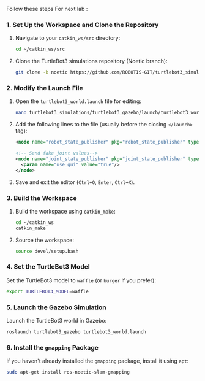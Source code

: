 Follow these steps For next lab :

### 1. Set Up the Workspace and Clone the Repository

1. Navigate to your `catkin_ws/src` directory:

   ```bash
   cd ~/catkin_ws/src
   ```
2. Clone the TurtleBot3 simulations repository (Noetic branch):

   ```bash
   git clone -b noetic https://github.com/ROBOTIS-GIT/turtlebot3_simulations.git
   ```

### 2. Modify the Launch File

1. Open the `turtlebot3_world.launch` file for editing:

   ```bash
   nano turtlebot3_simulations/turtlebot3_gazebo/launch/turtlebot3_world.launch
   ```
2. Add the following lines to the file (usually before the closing `</launch>` tag):

   ```xml
   <node name="robot_state_publisher" pkg="robot_state_publisher" type="robot_state_publisher" respawn="false" output="screen"/>

   <!-- Send fake joint values-->
   <node name="joint_state_publisher" pkg="joint_state_publisher" type="joint_state_publisher">
     <param name="use_gui" value="true"/>
   </node>
   ```
3. Save and exit the editor (`Ctrl+O`, `Enter`, `Ctrl+X`).

### 3. Build the Workspace

1. Build the workspace using `catkin_make`:

   ```bash
   cd ~/catkin_ws
   catkin_make
   ```
2. Source the workspace:

   ```bash
   source devel/setup.bash
   ```

### 4. Set the TurtleBot3 Model

Set the TurtleBot3 model to `waffle` (or `burger` if you prefer):

```bash
export TURTLEBOT3_MODEL=waffle
```

### 5. Launch the Gazebo Simulation

Launch the TurtleBot3 world in Gazebo:

```bash
roslaunch turtlebot3_gazebo turtlebot3_world.launch
```

### 6. Install the `gmapping` Package

If you haven't already installed the `gmapping` package, install it using `apt`:

```bash
sudo apt-get install ros-noetic-slam-gmapping
```
